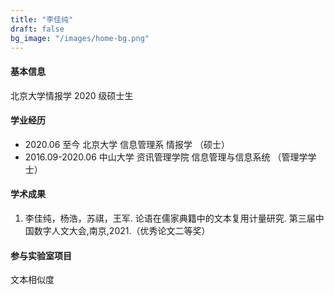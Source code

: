 ```yaml
---
title: "李佳纯"
draft: false
bg_image: "/images/home-bg.png"
---
```


#### 基本信息

北京大学情报学 2020 级硕士生

#### 学业经历

- 2020.06 至今 北京大学 信息管理系 情报学 （硕士）
- 2016.09-2020.06 中山大学 资讯管理学院 信息管理与信息系统 （管理学学士）

#### 学术成果

1. 李佳纯，杨浩，苏祺，王军. 论语在儒家典籍中的文本复用计量研究. 第三届中国数字人文大会,南京,2021.（优秀论文二等奖）

#### 参与实验室项目

文本相似度
